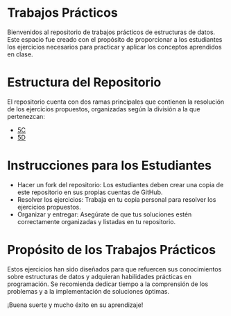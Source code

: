 # Trabajos Prácticos

Bienvenidos al repositorio de trabajos prácticos de estructuras de datos. Este espacio fue creado con el propósito de proporcionar a los estudiantes los ejercicios necesarios para practicar y aplicar los conceptos aprendidos en clase.

# Estructura del Repositorio

El repositorio cuenta con dos ramas principales que contienen la resolución de los ejercicios propuestos, organizadas según la división a la que pertenezcan:

- [5C](https://github.com/frescoh/tps-pii-colab/tree/5C)
- [5D](https://github.com/frescoh/tps-pii-colab/tree/5D)

# Instrucciones para los Estudiantes

- Hacer un fork del repositorio: Los estudiantes deben crear una copia de este repositorio en sus propias cuentas de GitHub.
- Resolver los ejercicios: Trabaja en tu copia personal para resolver los ejercicios propuestos.
- Organizar y entregar: Asegúrate de que tus soluciones estén correctamente organizadas y listadas en tu repositorio.

# Propósito de los Trabajos Prácticos

Estos ejercicios han sido diseñados para que refuercen sus conocimientos sobre estructuras de datos y adquieran habilidades prácticas en programación. Se recomienda dedicar tiempo a la comprensión de los problemas y a la implementación de soluciones óptimas.


¡Buena suerte y mucho éxito en su aprendizaje!
